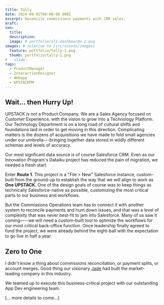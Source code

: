 ```yaml
---
title: Tally
date: 2024-09-01T00:00:00.000Z
excerpt: Reconcile commissions payments with CRM sales.
draft:
seo:
  title:
  description:
  image: # portfolio/sl1-dashboards-1.png
images: # relative to /src/assets/images/
  feature: portfolio/tally-1.png
  thumb: portfolio/tally-1.png
#   slide:
tags:
  - ProductManager
  - InteractionDesigner
  - Webapp
  - UPSTACKPM
---
```


## Wait... then Hurry Up!

UPSTACK is not a Product Company.
We are a Sales Agency focused on Customer Experience, with the vision to grow into a Technology Platform.
Our Technology Department is on a long road of cultural shifts and foundations laid in order to get moving in this direction. Complicating matters is the dozens of acquisitions we have made to fold small agencies under our umbrella---bringing together data stored in wildly different schemas and levels of accuracy.

Our most signficant data source is of course Salesforce CRM. Even as our Innovation Program's Dataiku project has reduced the pain of migration, we needed a fresh start.

Enter **Route 1**. This project is a "File > New" Salesforce instance, custom-built from the ground-up to establish the way that we will align to work as **One UPSTACK**. One of the design goals of course was to keep things as technically Salesforce-native as possible, customizing the most critical parts to our business and workflows.

But the Commissions Operations team has to connect it with another system to reconcile payments and hunt down issues, and that was a level of complexity that was never best-fit to jam into Salesforce. Many of us saw it coming—--we will need a custom-built tool to optimize the workflows for our most critical back-office function. Once leadership finally agreed to fund the project, we were already behind the eight-ball with the expectation to go live in half a year.

## Zero to One

I didn't know a thing about commissions reconciliation, or payment splits, or account merges. Good thing our visionary [Jade](https://jts.ltd) had built the market-leading company in this industry.

We teamed up to execute this business-critical project with our outstanding App Dev engineering team.

[... more details to come...]
